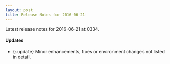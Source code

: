 ```yaml
---
layout: post
title: Release Notes for 2016-06-21
---
```


Latest release notes for 2016-06-21 at 0334.

<div class='updates' markdown='1'>

#### Updates

- {:.update} Minor enhancements, fixes or environment changes not listed in detail.

</div>


